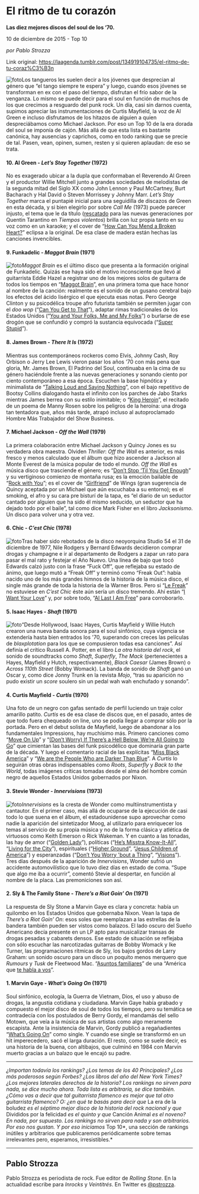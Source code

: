 # El ritmo de tu corazón

**Las diez mejores discos del soul de los ‘70.**

10 de diciembre de 2015 - Top 10

_por Pablo Strozza_

Link original: https://laagenda.tumblr.com/post/134919104735/el-ritmo-de-tu-coraz%C3%B3n

![foto](https://64.media.tumblr.com/a991a9b9f2bc0b7b4100db905e4fc7b0/tumblr_inline_pk0774FKSN1t6q87u_500.jpg)Los tangueros les suelen decir a los jóvenes que desprecian al género que “el tango siempre te espera” y luego, cuando esos jóvenes se transforman en ex con el paso del tiempo, disfrutan el frío sabor de la venganza. Lo mismo se puede decir para el soul en función de muchos de los que crecimos a resguardo del punk rock. Un día, casi sin darnos cuenta, supimos apreciar las instrumentaciones de Curtis Mayfield, la voz de Al Green e incluso disfrutamos de los hitazos de alguien a quien despreciábamos como Michael Jackson. Por eso un Top 10 de la era dorada del soul se imponía de cajón. Más allá de que esta lista es bastante canónica, hay ausencias y caprichos, como en todo ranking que se precie de tal. Pasen, vean, opinen, sumen, resten y si quieren aplaudan: de eso se trata. 


#### 10. Al Green - *Let’s Stay Together* (1972)

No es exagerado ubicar a la dupla que conformaban el Reverendo Al Green y el productor Willie Mitchell junto a grandes sociedades de melodistas de la segunda mitad del Siglo XX como John Lennon y Paul McCartney, Burt Bacharach y Hal David o Steven Morrissey y Johnny Marr. *Let’s Stay Together* marca el puntapié inicial para una seguidilla de discazos de Green en esta década, y si bien elegirlo por sobre *Call Me* (1973) puede parecer injusto, el tema que le da título ([rescatado](https://youtu.be/DicYF4RQBnU) para las nuevas generaciones por Quentin Tarantino en *Tiempos violentos*) brilla con luz propia tanto en su voz como en un karaoke; y el cover de “[How Can You Mend a Broken Heart?](https://youtu.be/r0qmJoav5rE)” eclipsa a la original. De esa clase de madera están hechas las canciones invencibles. 


#### 9. Funkadelic - *Maggot Brain* (1971)

![foto](https://64.media.tumblr.com/a991a9b9f2bc0b7b4100db905e4fc7b0/tumblr_inline_pk0774FKSN1t6q87u_250.jpg)*Maggot Brain* es el último disco que presenta a la formación original de Funkadelic. Quizás ese haya sido el motivo inconsciente que llevó al guitarrista Eddie Hazel a registrar uno de los mejores solos de guitarra de todos los tiempos en “[Maggot Brain](https://youtu.be/JOKn33-q4Ao)”, en una primera toma que hace honor al nombre de la canción: realmente es el sonido de un gusano cerebral bajo los efectos del ácido lisérgico el que ejecuta esas notas. Pero George Clinton y su psicodélica troupe afro futurista también se permiten jugar con el *doo wop* (“[Can You Get to That](https://youtu.be/8rrOdcnFbAY)”), adaptar rimas tradicionales de los Estados Unidos (“[You and Your Folks, Me and My Folks](https://youtu.be/vl1-yfL_SKg)”) o burlarse de ese drogón que se confundió y compró la sustancia equivocada (“[Super Stupid](https://youtu.be/oVHrvx-Ua68)”).

#### 8. James Brown - *There It Is* (1972)

Mientras sus contemporáneos rockeros como Elvis, Johnny Cash, Roy Orbison o Jerry Lee Lewis vieron pasar los años '70 con más pena que gloria, Mr. James Brown, El Padrino del Soul, continuaba en la cima de su género haciéndole frente a las nuevas generaciones y sonando ciento por ciento contemporáneo a esa época. Escuchen la base hipnótica y minimalista de “[Talking Loud and Saying Nothing](https://youtu.be/dZkjo3mNmsA)”, con el bajo repetitivo de Bootsy Collins dialogando hasta el infinito con los parches de Jabo Starks mientras James berrea con su estilo inimitable; o “[King Heroin](https://youtu.be/SzmqhLyyVXo?t=10m57s)”, el recitado de un poema de Manny Rosen sobre los peligros de la heroína: una droga tan tentadora que, años más tarde, atrapó incluso al autoproclamado 
 Hombre Más Trabajador del Show Business. 

#### 7. Michael Jackson - *Off the Wall* (1979)

La primera colaboración entre Michael Jackson y Quincy Jones es su verdadera obra maestra. Olviden *Thriller*: *Off the Wall* es anterior, es más fresco y menos calculado que el álbum que hizo ascender a Jackson al Monte Everest de la música popular de todo el mundo. *Off the Wall* es música disco que trasciende el género; es “[Don’t Stop ‘Til You Get Enough](https://youtu.be/JqR1QOjCqHA)” y su vertiginoso comienzo de montaña rusa; es la emoción bailable de “[Rock with You](https://youtu.be/7jF7vmR535E)”; es el cover de “[Girlfriend](https://youtu.be/l6LUPlmua6I)” de Wings (gran sugerencia de Quincy aceptada por un Michael que aún escuchaba a su entorno); es el smoking, el afro y su cara pre bisturí de la tapa, es “el diario de un seductor cantado por alguien que ha sido él mismo seducido, un seductor que ha dejado todo por el baile”, tal como dice Mark Fisher en el libro *Jacksonismo*. Un disco para volver una y otra vez.


#### 6. Chic - *C’est Chic* (1978)

![foto](https://64.media.tumblr.com/f62627a30a67983c658351c81d015e66/tumblr_inline_pk0775ZkTL1t6q87u_250.jpg)Tras haber sido rebotados de la disco neoyorquina Studio 54 el 31 de diciembre de 1977, Nile Rodgers y Bernard Edwards decidieron comprar drogas y champagne e ir al departamento de Rodgers a zapar un rato para pasar el mal rato y festejar el Año Nuevo. Una línea de bajo que tocó Edwards calzó justo con la frase “Fuck Off”, que reflejaba su estado de ánimo, que luego mutó a “Freak Off” y terminó como “Freak Out”: había nacido uno de los más grandes himnos de la historia de la música disco, el single más grande de toda la historia de la Warner Bros. Pero si “[Le Freak](https://youtu.be/h1qQ1SKNlgY)” no estuviese en *C’est Chic* éste aún sería un disco tremendo. Ahí están “[I Want Your Love](https://youtu.be/Xv744Ckqp5U)” y, por sobre todo, “[Al Last I Am Free](https://youtu.be/xzFM2u2gk3Y)” para corroborarlo.

#### 5. Isaac Hayes - *Shaft* (1971)

![foto](https://64.media.tumblr.com/f0a4bc297ce83b97346946a54315794d/tumblr_inline_pk07769nCD1t6q87u_250.jpg)“Desde Hollywood, Isaac Hayes, Curtis Mayfield y Willie Hutch crearon una nueva banda sonora para el soul sinfónico, cuya vigencia se extendería hasta bien entrados los '70, superando con creces las películas de *blaxplotation* para los que se compusieron todas esa canciones”. Así definía el crítico Russell A. Potter, en el libro *La otra historia del rock*, el sonido de soundtracks como *Shaft*, *Superfly*, *The Mack* (pertenecientes a Hayes, Mayfield y Hutch, respectivamente), *Black Caesar* (James Brown) o *Across 110th Street* (Bobby Womack). La banda de sonido de *Shaft* ganó un Oscar y, como dice Jonny Trunk en la revista *Mojo*, “tras su aparición no pudo existir un *score* soulero sin un pedal wah wah enchufado y sonando”. 


#### 4. Curtis Mayfield - *Curtis* (1970)

Una foto de un negro con gafas sentado de perfil luciendo un traje color amarillo patito. *Curtis* es de esa clase de discos que, en el pasado, antes de que todo fuera chequeado on line, uno se podía llegar a comprar sólo por la portada. Pero en el debut solista de Mayfield, luego de abandonar a los fundamentales Impressions, hay muchísimo más. Primero canciones como “[Move On Up](https://youtu.be/6Z66wVo7uNw)” y “[(Don’t Worry) If There’s a Hell Below, We’re All Going to Go](https://youtu.be/x1xmXOP3lhM)” que cimientan las bases del funk psicodélico que dominaría gran parte de la década. Y luego el comentario racial de las explícitas “[Miss Black America](https://youtu.be/i5WTGrBdTZg)” y “[We are the People Who are Darker Than Blue](https://youtu.be/Tm8lcTTDp0o)”. A *Curtis* lo seguirán otras obras 
 indispensables como *Roots*, *Superfly* y *Back to the World*, todas imágenes críticas tomadas desde el alma del hombre común negro de aquellos Estados Unidos gobernados por Nixon. 
 

#### 3. Stevie Wonder - *Innervisions* (1973)

![foto](https://64.media.tumblr.com/b3ea8b4c24e83fa0d0832e98b348aafd/tumblr_inline_pk0776X03Y1t6q87u_250.jpg)*Innervisions* es la cresta de Wonder como multiinstrumentista y cantautor. En el primer caso, más allá de ocuparse de la ejecución de casi todo lo que suena en el álbum, el estadounidense supo aprovechar como nadie la aparición del sintetizador Moog, al utilizarlo para enriquecer los temas al servicio de su propia música y no de la forma clásica y atlética de virtuosos como Keith Emerson o Rick Wakeman. Y en cuanto a las tonadas, las hay de amor (“[Golden Lady](https://youtu.be/qS2yMn3JbQk)”), políticas (“[He’s Misstra Know-It-All](https://youtu.be/94_snrtKGt0)”, “[Living for the City](https://youtu.be/ZnhmLm1Cyz8)”), espirituales (“[Higher Ground](https://youtu.be/4wZ3ZG_Wams)”, “[Jesus Children of America](https://youtu.be/-jX7Qm9bd-E)”) y esperanzadas (“[Don’t You Worry 'bout a Thing](https://youtu.be/zywDiFdxopU)”, “[Visions](https://youtu.be/t36ynCw8WKQ)”). Tres días después de la aparición de *Innervisions*, Wonder sufrió un accidente automovilístico que lo tuvo diez días en estado de coma. “Supe que algo me iba a ocurrir”, comentó Stevie al despertar, en función al nombre de la placa. Las premoniciones son así. 


#### 2. Sly & The Family Stone - *There’s a Riot Goin’ On* (1971)

La respuesta de Sly Stone a Marvin Gaye es clara y concreta: había un quilombo en los Estados Unidos que gobernaba Nixon. Vean la tapa de *There’s a Riot Goin’ On*: esos soles que reemplazan a las estrellas de la bandera también pueden ser vistos como balazos. El lado oscuro del Sueño Americano decía presente en un LP apto para musicalizar transas de drogas pesadas y cabarets densos. Ese estado de situación se reflejaba con sólo escuchar las narcotizadas guitarras de Bobby Womack y Ike Turner, las programaciones rítmicas de Sly, los bajos gordos de Larry Graham: un sonido oscuro para un disco un poquito menos merquero que *Rumours* y *Tusk* de Fleetwood Mac. “[Asuntos familiares](https://youtu.be/CNQpYz1ztx8)” de una “América que [te habla a vos](https://youtu.be/5v-IkcwV_uI)”.

#### 1. Marvin Gaye - *What’s Going On* (1971)

Soul sinfónico, ecología, la Guerra de Vietnam, Dios, el uso y abuso de drogas, la angustia cotidiana y ciudadana. Marvin Gaye había grabado y compuesto el mejor disco de soul de todos los tiempos, pero su temática se contradecía con los postulados de Berry Gordy, el mandamás del sello Motown, que veía a la música de sus artistas como algo meramente escapista. Ante la insistencia de Marvin, Gordy publicó a regañadientes “[What’s Going On](https://youtu.be/jzPA-FrVu3I)” como single. Y cuando ese single se transformó en un hit imperecedero, sacó el larga duración. El resto, como se suele decir, es una historia de la buena, con altibajos, que culminó en 1984 con Marvin muerto gracias a un balazo que le encajó su padre. 




---

*¿Importan todavía los rankings? ¿Los temas de los 40 Principales? ¿Los más poderosos según Forbes? ¿Los libros del año del New York Times? ¿Los mejores laterales derechos de la historia? Los rankings no sirven para nada, se dice mucho ahora. Toda lista es arbitraria, se dice también. ¿Cómo vas a decir que tal guitarrista flamenco es mejor que tal otro guitarrista flamenco? O: ¿en qué te basás para decir que* La era de la boludez *es el séptimo mejor disco de la historia del rock nacional y que* Divididos por la felicidad *es el quinto y que* Canción Animal *es el noveno? En nada, por supuesto. Los rankings no sirven para nada y son arbitrarios. Por eso nos gustan. Y por eso iniciamos* Top 10*, una sección de rankings inútiles y arbitrarios que publicaremos periódicamente sobre temas irrelevantes pero, esperamos, irresistibles.*

  




---

 Pablo Strozza
--------------

 Pablo Strozza es periodista de rock. Fue editor de *Rolling Stone*. En la actualidad escribe para *Inrocks* y *Veintitrés*. En Twitter es [@pstrozza](https://twitter.com/pstrozza).


